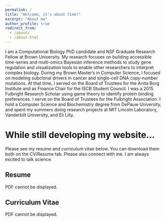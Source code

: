 ```yaml
---
permalink: /
title: "Welcome, it's about time!"
excerpt: "About me"
author_profile: true
redirect_from: 
  - /about/
  - /about.html
---
```


 I am a Computational Biology PhD candidate and NSF Graduate Research Fellow at Brown University. My research focuses on building accessible time-series and multi-omics Bayesian inference methods to study gene regulation and visualization tools to enable other researchers to interpret complex biology. During my Brown Master’s in Computer Science, I focused on modeling subclonal drivers in cancer and single-cell DNA copy-number mutations. At that time, I served on the Board of Trustees for the Anita Borg Institute and as Finance Chair for the ISCB Student Council. I was a 2015 Fulbright Research Scholar using game theory to identify protein binding preferences. I serve on the Board of Trustees for the Fulbright Association. I hold a Computer Science and Biochemistry degree from DePauw University, and spent my summers doing research projects at MIT Lincoln Laboratory, Vanderbilt University, and Eli Lilly.

# While still developing my website... 
Please see my resume and curriculum vitae below. You can download them both on the CV/Resume tab. Please also connect with me. I am always excited to talk science.

## Resume
<object width="450" height="450" type="application/pdf" data="files/ConardResume.pdf?#zoom=85&scrollbar=0&toolbar=0&navpanes=0">
    <p>PDF cannot be displayed.</p>
</object>

## Curriculum Vitae
<object width="400" height="400" type="application/pdf" data="files/cv_conard.pdf?#zoom=85&scrollbar=0&toolbar=0&navpanes=0">
    <p>PDF cannot be displayed.</p>
</object>
